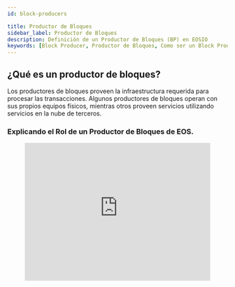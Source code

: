 ```yaml
---
id: block-producers

title: Productor de Bloques
sidebar_label: Productor de Bloques
description: Definición de un Productor de Bloques (BP) en EOSIO
keywords: [Block Producer, Productor de Bloques, Como ser un Block Producer, EOSIO, EOS, BP, Que es un Productor de Bloques]
---
```


## ¿Qué es un productor de bloques?

Los productores de bloques proveen la infraestructura requerida para procesar las transacciones. Algunos productores de bloques operan con sus propios equipos físicos, mientras otros proveen servicios utilizando servicios en la nube de terceros.

### Explicando el Rol de un Productor de Bloques de EOS.

<figure class="video_container">
  <iframe width="100%" height="315" src="https://www.youtube.com/embed/YLt5uexD9gg" frameborder="0" allowfullscreen="true"> </iframe>
</figure>